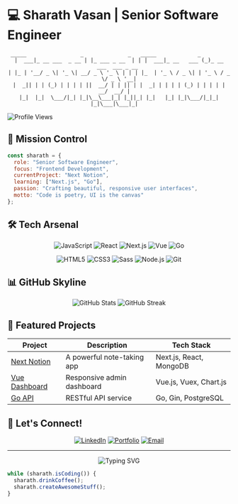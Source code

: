 # 💻 Sharath Vasan | Senior Software Engineer

<div align="center">

```
 _____                 _              _   _____             _                     
|  ___|_ __ ___  _ __ | |_ ___ _ __  | | |  ___|_ __   ___ (_)_ __   ___  ___ _ __ 
| |_ | '__/ _ \| '_ \| __/ _ \ '_ \ | | | |_  | '_ \ / _ \| | '_ \ / _ \/ _ \ '__|
|  _|| | | (_) | | | | ||  __/ | | || | |  _| | | | | (_) | | | | |  __/  __/ |   
|_|  |_|  \___/|_| |_|\__\___|_| |_||_| |_|   |_| |_|\___/|_|_| |_|\___|\___|_|   
```

</div>

![Profile Views](https://komarev.com/ghpvc/?username=SharathVasan&color=FB7C6D)

## 🚀 Mission Control

```javascript
const sharath = {
  role: "Senior Software Engineer",
  focus: "Frontend Development",
  currentProject: "Next Notion",
  learning: ["Next.js", "Go"],
  passion: "Crafting beautiful, responsive user interfaces",
  motto: "Code is poetry, UI is the canvas"
};
```

## 🛠️ Tech Arsenal

<div align="center">

![JavaScript](https://img.shields.io/badge/-JavaScript-FB7C6D?logo=javascript&logoColor=white&style=for-the-badge)
![React](https://img.shields.io/badge/-React-FB7C6D?logo=react&logoColor=white&style=for-the-badge)
![Next.js](https://img.shields.io/badge/-Next.js-FB7C6D?logo=next.js&logoColor=white&style=for-the-badge)
![Vue](https://img.shields.io/badge/-Vue-FB7C6D?logo=vue.js&logoColor=white&style=for-the-badge)
![Go](https://img.shields.io/badge/-Go-FB7C6D?logo=go&logoColor=white&style=for-the-badge)

![HTML5](https://img.shields.io/badge/-HTML5-FB7C6D?logo=html5&logoColor=white&style=for-the-badge)
![CSS3](https://img.shields.io/badge/-CSS3-FB7C6D?logo=css3&logoColor=white&style=for-the-badge)
![Sass](https://img.shields.io/badge/-Sass-FB7C6D?logo=sass&logoColor=white&style=for-the-badge)
![Node.js](https://img.shields.io/badge/-Node.js-FB7C6D?logo=node.js&logoColor=white&style=for-the-badge)
![Git](https://img.shields.io/badge/-Git-FB7C6D?logo=git&logoColor=white&style=for-the-badge)

</div>

## 📊 GitHub Skyline

<div align="center">
  <img src="https://github-readme-stats.vercel.app/api?username=SharathVasan&show_icons=true&bg_color=00000000&title_color=FB7C6D&text_color=FFFFFF&icon_color=FB7C6D&hide_border=true" alt="GitHub Stats" />
  <img src="https://github-readme-streak-stats.herokuapp.com/?user=SharathVasan&background=00000000&ring=FB7C6D&fire=FB7C6D&currStreakNum=FFFFFF&sideNums=FFFFFF&currStreakLabel=FB7C6D&sideLabels=FB7C6D&dates=FFFFFF&hide_border=true" alt="GitHub Streak" />
</div>

## 🌟 Featured Projects

| Project | Description | Tech Stack |
|---------|-------------|------------|
| [Next Notion](https://github.com/SharathVasan/next-notion) | A powerful note-taking app | Next.js, React, MongoDB |
| [Vue Dashboard](https://github.com/SharathVasan/vue-dashboard) | Responsive admin dashboard | Vue.js, Vuex, Chart.js |
| [Go API](https://github.com/SharathVasan/go-api) | RESTful API service | Go, Gin, PostgreSQL |

## 🤝 Let's Connect!

<div align="center">

[![LinkedIn](https://img.shields.io/badge/-LinkedIn-FB7C6D?logo=linkedin&logoColor=white&style=for-the-badge)](https://linkedin.com/in/sharath-vasan)
[![Portfolio](https://img.shields.io/badge/-Portfolio-FB7C6D?logo=vercel&logoColor=white&style=for-the-badge)](https://sharathvasan.me)
[![Email](https://img.shields.io/badge/-Email-FB7C6D?logo=gmail&logoColor=white&style=for-the-badge)](mailto:sharathvasan99@gmail.com)

</div>

---

<div align="center">
  <img src="https://readme-typing-svg.herokuapp.com?font=Fira+Code&pause=1000&color=FB7C6D&center=true&vCenter=true&width=435&lines=Creating+pixel-perfect+experiences;Building+the+future+of+the+web;Always+learning%2C+always+growing" alt="Typing SVG" />
</div>

```javascript
while (sharath.isCoding()) {
  sharath.drinkCoffee();
  sharath.createAwesomeStuff();
}
```
